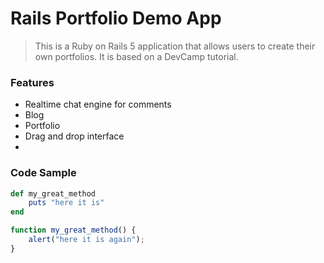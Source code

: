 # Rails Portfolio Demo App

> This is a Ruby on Rails 5 application that allows users to create their own portfolios. It is based on a DevCamp tutorial.

### Features

- Realtime chat engine for comments
- Blog
- Portfolio
- Drag and drop interface
- 
### Code Sample

```ruby 
def my_great_method
    puts "here it is"
end
```

```javascript
function my_great_method() {
    alert("here it is again");
}
```
